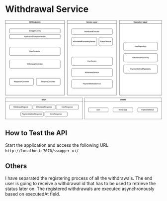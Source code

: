 # Withdrawal Service

![Overview of System Architecture](./images/architecture.png)

## How to Test the API

Start the application and access the following URL
`http://localhost:7070/swagger-ui/`

## Others

I have separated the registering process of all the withdrawals. The end user is going to receive a withdrawal id that
has to be used to retrieve the status later on. The registered withdrawals are executed asynchronously based on
executedAt field. 